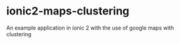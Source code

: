 # ionic2-maps-clustering
An example application in ionic 2 with the use of google maps with clustering
